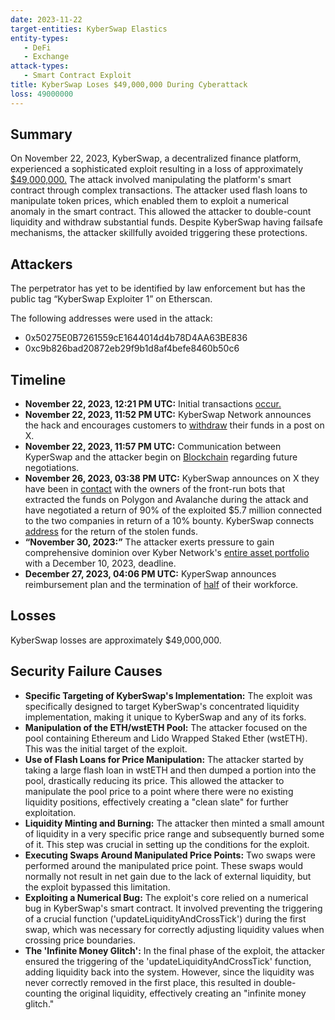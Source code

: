 ```yaml
---
date: 2023-11-22
target-entities: KyberSwap Elastics
entity-types: 
   - DeFi
   - Exchange
attack-types: 
   - Smart Contract Exploit 
title: KyberSwap Loses $49,000,000 During Cyberattack
loss: 49000000
---
```


## Summary

On November 22, 2023, KyberSwap, a decentralized finance platform, experienced a sophisticated exploit resulting in a loss of approximately [$49,000,000.](https://hacken.io/insights/kyberswap-hack-explained/) The attack involved manipulating the platform's smart contract through complex transactions. The attacker used flash loans to manipulate token prices, which enabled them to exploit a numerical anomaly in the smart contract. This allowed the attacker to double-count liquidity and withdraw substantial funds. Despite KyberSwap having failsafe mechanisms, the attacker skillfully avoided triggering these protections.  

## Attackers

The perpetrator has yet to be identified by law enforcement but has the public tag “KyberSwap Exploiter 1” on Etherscan. 

The following addresses were used in the attack: 
   - 0x50275E0B7261559cE1644014d4b78D4AA63BE836
   - 0xc9b826bad20872eb29f9b1d8af4befe8460b50c6

## Timeline

- **November 22, 2023, 12:21 PM UTC:** Initial transactions [occur.](https://etherscan.io/tx/0x72aa08eab1ee164df0976a23c6fd911f4010e892e4d9f6c72b6ce6f42aeb160c)  
- **November 22, 2023, 11:52 PM UTC:** KyberSwap Network announces the hack and encourages customers to [withdraw](https://twitter.com/KyberNetwork/status/1727475235342217682) their funds in a post on X.
- **November 22, 2023, 11:57 PM UTC:** Communication between KyperSwap and the attacker begin on [Blockchain](https://etherscan.io/idm?addresses=0x8180a5ca4e3b94045e05a9313777955f7518d757,0x50275e0b7261559ce1644014d4b78d4aa63be836&type=1) regarding future negotiations. 
- **November 26, 2023, 03:38 PM UTC:** KyberSwap announces on X they have been in [contact](https://twitter.com/KyberNetwork/status/1728800315955437743) with the owners of the front-run bots that extracted the funds on Polygon and Avalanche during the attack and have negotiated a return of 90% of the exploited $5.7 million connected to the two companies in return of a 10% bounty. KyberSwap connects [address](https://polygonscan.com/tx/0x8a0880f1662e39fa838e89fa751669e4a1eee5c15586dc447453274f7b8ce746) for the return of the stolen funds. 
- **“November 30, 2023:”** The attacker exerts pressure to gain comprehensive dominion over Kyber Network's [entire asset portfolio](https://cointelegraph.com/news/kyberswap-hacker-demands-complete-control-over-kyber-company) with a December 10, 2023, deadline.
- **December 27, 2023, 04:06 PM UTC:** KyperSwap announces reimbursement plan and the termination of [half](https://blockchain.news/news/kyberswaps-response-to-488-million-hack-workforce-halved-and-victim-reimbursement-plans) of their workforce.

## Losses

KyberSwap losses are approximately $49,000,000.

## Security Failure Causes

   - **Specific Targeting of KyberSwap's Implementation:** The exploit was specifically designed to target KyberSwap's concentrated liquidity implementation, making it unique to KyberSwap and any of its forks.
   - **Manipulation of the ETH/wstETH Pool:** The attacker focused on the pool containing Ethereum and Lido Wrapped Staked Ether (wstETH). This was the initial target of the exploit.
   - **Use of Flash Loans for Price Manipulation:** The attacker started by taking a large flash loan in wstETH and then dumped a portion into the pool, drastically reducing its price. This allowed the attacker to manipulate the pool price to a point where there were no existing liquidity positions, effectively creating a "clean slate" for further exploitation.
   - **Liquidity Minting and Burning:** The attacker then minted a small amount of liquidity in a very specific price range and subsequently burned some of it. This step was crucial in setting up the conditions for the exploit.
   - **Executing Swaps Around Manipulated Price Points:** Two swaps were performed around the manipulated price point. These swaps would normally not result in net gain due to the lack of external liquidity, but the exploit bypassed this limitation.
   - **Exploiting a Numerical Bug:** The exploit's core relied on a numerical bug in KyberSwap's smart contract. It involved preventing the triggering of a crucial function ('updateLiquidityAndCrossTick') during the first swap, which was necessary for correctly adjusting liquidity values when crossing price boundaries.
   - **The 'Infinite Money Glitch':** In the final phase of the exploit, the attacker ensured the triggering of the 'updateLiquidityAndCrossTick' function, adding liquidity back into the system. However, since the liquidity was never correctly removed in the first place, this resulted in double-counting the original liquidity, effectively creating an "infinite money glitch."
